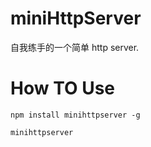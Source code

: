 # miniHttpServer

自我练手的一个简单 http server.

# How TO Use

`npm install minihttpserver -g`

`minihttpserver`